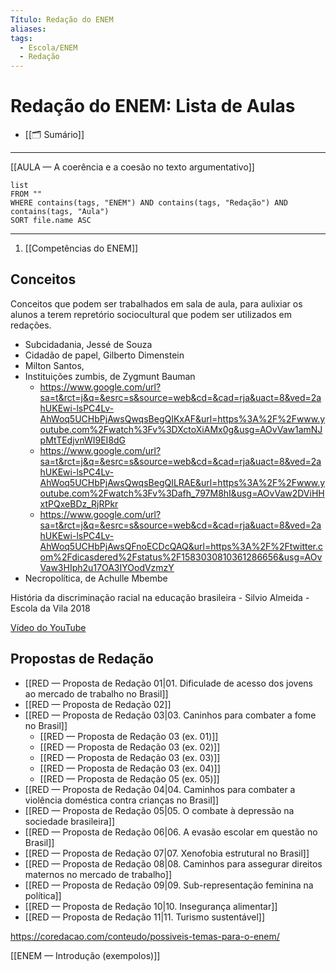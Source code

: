 ```yaml
---
Título: Redação do ENEM
aliases:
tags:
  - Escola/ENEM
  - Redação
---
```



# Redação do ENEM: Lista de Aulas

- [[🗂️ Sumário]]

- - -

[[AULA — A coerência e a coesão no texto argumentativo]]

```dataview
list
FROM ""
WHERE contains(tags, "ENEM") AND contains(tags, "Redação") AND contains(tags, "Aula")
SORT file.name ASC
```

---

1. [[Competências do ENEM]]

## Conceitos 
Conceitos que podem ser trabalhados em sala de aula, para aulixiar os alunos a terem repretório sociocultural que podem ser utilizados em redações.

- Subcidadania, Jessé de Souza
- Cidadão de papel, Gilberto Dimenstein
- Milton Santos, 
- Instituições zumbis, de Zygmunt Bauman
	- https://www.google.com/url?sa=t&rct=j&q=&esrc=s&source=web&cd=&cad=rja&uact=8&ved=2ahUKEwi-lsPC4Lv-AhWoq5UCHbPjAwsQwqsBegQIKxAF&url=https%3A%2F%2Fwww.youtube.com%2Fwatch%3Fv%3DXctoXiAMx0g&usg=AOvVaw1amNJpMtTEdjvnWI9EI8dG
	- https://www.google.com/url?sa=t&rct=j&q=&esrc=s&source=web&cd=&cad=rja&uact=8&ved=2ahUKEwi-lsPC4Lv-AhWoq5UCHbPjAwsQwqsBegQILRAE&url=https%3A%2F%2Fwww.youtube.com%2Fwatch%3Fv%3Dafh_797M8hI&usg=AOvVaw2DViHHxtPQxeBDz_RjRPkr
	- https://www.google.com/url?sa=t&rct=j&q=&esrc=s&source=web&cd=&cad=rja&uact=8&ved=2ahUKEwi-lsPC4Lv-AhWoq5UCHbPjAwsQFnoECDcQAQ&url=https%3A%2F%2Ftwitter.com%2Fdicasdered%2Fstatus%2F1583030810361286656&usg=AOvVaw3HIph2u17OA3IYOodVzmzY
- Necropolítica, de Achulle Mbembe
	
 


História da discriminação racial na educação brasileira - Silvio Almeida - Escola da Vila 2018

[Vídeo do YouTube](https://www.youtube.com/watch?v=gwMRRVPl_Yw&t=38s)

## Propostas de Redação

- [[RED — Proposta de Redação 01|01. Dificulade de acesso dos jovens ao mercado de trabalho no Brasil]]
- [[RED — Proposta de Redação 02]]
- [[RED — Proposta de Redação 03|03. Caninhos para combater a fome no Brasil]]
	- [[RED — Proposta de Redação 03 (ex. 01)]]
	- [[RED — Proposta de Redação 03 (ex. 02)]]
	- [[RED — Proposta de Redação 03 (ex. 03)]]
	- [[RED — Proposta de Redação 03 (ex. 04)]]
	- [[RED — Proposta de Redação 05 (ex. 05)]]
- [[RED — Proposta de Redação 04|04. Caminhos para combater a violência doméstica contra crianças no Brasil]]
- [[RED — Proposta de Redação 05|05. O combate à depressão na sociedade brasileira]]
- [[RED — Proposta de Redação 06|06. A evasão escolar em questão no Brasil]]
- [[RED — Proposta de Redação 07|07. Xenofobia estrutural no Brasil]]
- [[RED — Proposta de Redação 08|08. Caminhos para assegurar direitos maternos no mercado de trabalho]]
- [[RED — Proposta de Redação 09|09. Sub-representação feminina na política]]
- [[RED — Proposta de Redação 10|10. Insegurança alimentar]]
- [[RED — Proposta de Redação 11|11. Turismo sustentável]]


https://coredacao.com/conteudo/possiveis-temas-para-o-enem/


[[ENEM — Introdução (exempolos)]]